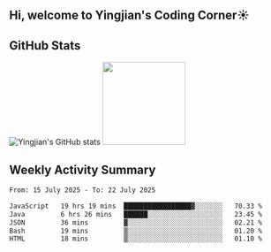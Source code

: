 ## Hi, welcome to Yingjian's Coding Corner☀️

## GitHub Stats
![Yingjian's GitHub stats](https://github-readme-stats.vercel.app/api?username=BigBigBai&show_icons=true&hide=stars,issues&hide_border=true&theme=merko&bg_color=00000000)
<img height="150em" src="https://github-readme-stats.vercel.app/api/top-langs/?username=BigBigBai&layout=compact&hide_border=true&theme=merko&bg_color=00000000"/>

## Weekly Activity Summary

<!--START_SECTION:waka-->

```txt
From: 15 July 2025 - To: 22 July 2025

JavaScript   19 hrs 19 mins  █████████████████▓░░░░░░░   70.33 %
Java         6 hrs 26 mins   ██████░░░░░░░░░░░░░░░░░░░   23.45 %
JSON         36 mins         ▓░░░░░░░░░░░░░░░░░░░░░░░░   02.21 %
Bash         19 mins         ▒░░░░░░░░░░░░░░░░░░░░░░░░   01.20 %
HTML         18 mins         ▒░░░░░░░░░░░░░░░░░░░░░░░░   01.10 %
```

<!--END_SECTION:waka-->


